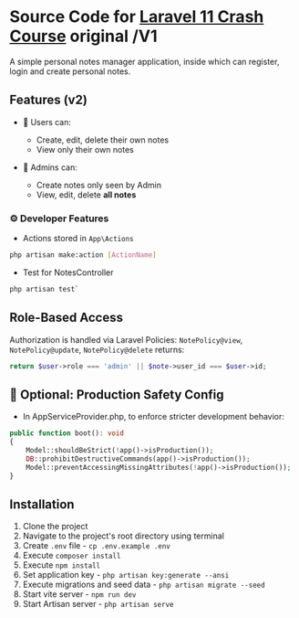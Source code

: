 # Source Code for [Laravel 11 Crash Course](https://youtu.be/eUNWzJUvkCA) original /V1

A simple personal notes manager application, inside which can register, login and create personal notes.


## Features (v2)


- 👤 Users can:
  - Create, edit, delete their own notes
  - View only their own notes

- 👑 Admins can:
  - Create notes only seen by Admin
  - View, edit, delete **all notes**

### ⚙️ Developer Features 
  - Actions stored in `App\Actions`
```bash
php artisan make:action [ActionName]
```
  - Test for NotesController 
  ```bash
  php artisan test`
  ```
  
## Role-Based Access

Authorization is handled via Laravel Policies:
  `NotePolicy@view`,
  `NotePolicy@update`,
  `NotePolicy@delete` 
  returns:
```php
return $user->role === 'admin' || $note->user_id === $user->id;
```




## 🧱 Optional: Production Safety Config

- In AppServiceProvider.php, to enforce stricter development behavior:

```php
public function boot(): void
{
    Model::shouldBeStrict(!app()->isProduction());
    DB::prohibitDestructiveCommands(app()->isProduction());
    Model::preventAccessingMissingAttributes(!app()->isProduction());
}
```
## Installation
1. Clone the project
2. Navigate to the project's root directory using terminal
3. Create `.env` file - `cp .env.example .env`
4. Execute `composer install`
5. Execute `npm install`
6. Set application key - `php artisan key:generate --ansi`
7. Execute migrations and seed data - `php artisan migrate --seed`
8. Start vite server - `npm run dev`
9. Start Artisan server - `php artisan serve`

